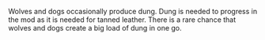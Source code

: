 Wolves and dogs occasionally produce dung. Dung is needed to progress in the mod as it is needed for tanned leather. There is a rare chance that wolves and dogs create a big load of dung in one go.
